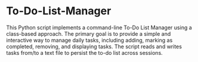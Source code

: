 # To-Do-List-Manager

This Python script implements a command-line To-Do List Manager using a class-based approach. The primary goal is to provide a simple and interactive way to manage daily tasks, including adding, marking as completed, removing, and displaying tasks. The script reads and writes tasks from/to a text file to persist the to-do list across sessions.
